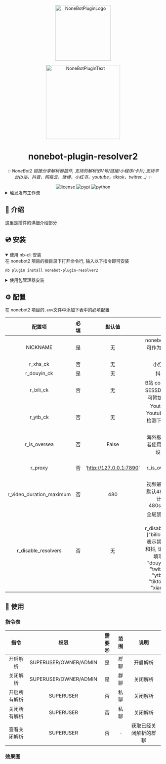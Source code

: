 <div align="center">
  <a href="https://v2.nonebot.dev/store"><img src="https://github.com/A-kirami/nonebot-plugin-resolver2/blob/resources/nbp_logo.png" width="180" height="180" alt="NoneBotPluginLogo"></a>
  <br>
  <p><img src="https://github.com/A-kirami/nonebot-plugin-resolver2/blob/resources/NoneBotPlugin.svg" width="240" alt="NoneBotPluginText"></p>
</div>

<div align="center">

# nonebot-plugin-resolver2

_✨ NoneBot2 链接分享解析器插件, 支持的解析(BV号/链接/小程序/卡片),支持平台(b站，抖音，网易云，微博，小红书，youtube，tiktok，twitter...) ✨_


<a href="./LICENSE">
    <img src="https://img.shields.io/github/license/fllesser/nonebot-plugin-resolver2.svg" alt="license">
</a>
<a href="https://pypi.python.org/pypi/nonebot-plugin-resolver2">
    <img src="https://img.shields.io/pypi/v/nonebot-plugin-resolver2.svg" alt="pypi">
</a>
<img src="https://img.shields.io/badge/python-3.9+-blue.svg" alt="python">

</div>



<details>
<summary>触发发布工作流</summary>
从本地推送任意 tag 即可触发。

创建 tag:

    git tag <tag_name>

推送本地所有 tag:

    git push origin --tags

</details>

## 📖 介绍

这里是插件的详细介绍部分

## 💿 安装

<details open>
<summary>使用 nb-cli 安装</summary>
在 nonebot2 项目的根目录下打开命令行, 输入以下指令即可安装

    nb plugin install nonebot-plugin-resolver2

</details>

<details>
<summary>使用包管理器安装</summary>
在 nonebot2 项目的插件目录下, 打开命令行, 根据你使用的包管理器, 输入相应的安装命令

<details>
<summary>pip</summary>

    pip install nonebot-plugin-resolver2
</details>
<details>
<summary>pdm</summary>

    pdm add nonebot-plugin-resolver2
</details>
<details>
<summary>poetry</summary>

    poetry add nonebot-plugin-resolver2
</details>
<details>
<summary>conda</summary>

    conda install nonebot-plugin-resolver2
</details>

打开 nonebot2 项目根目录下的 `pyproject.toml` 文件, 在 `[tool.nonebot]` 部分追加写入

    plugins = ["nonebot_plugin_resolver2"]

</details>

## ⚙️ 配置

在 nonebot2 项目的`.env`文件中添加下表中的必填配置

| 配置项 | 必填 | 默认值 | 说明 |
|:-----:|:----:|:----:|:----:|
| NICKNAME | 是 | 无 | nonebot2内置配置，可作为解析结果消息的前缀 |
| r_xhs_ck | 否 | 无 | 小红书 cookie |
| r_douyin_ck | 是 | 无 | 抖音 cookie |
| r_bili_ck | 否 | 无 | B站 cookie, 必须含有 SESSDATA 项 填写后可附加 B 站 ai 总结 |
| r_ytb_ck | 否 | 无 | Youtube cookie, Youtube 视频因人机检测下载失败，可填写 |
| r_is_oversea | 否 | False | 海外服务器部署，或者使用了透明代理，设置为 True |
| r_proxy | 否 | 'http://127.0.0.1:7890' | # 代理 r_is_oversea=False 时生效 |
| r_video_duration_maximum | 否 | 480 | 视频最大解析长度，默认480s为8分钟，计算公式为480s/60s=8mins |
| r_disable_resolvers | 否 | 无 | 全局禁止的解析，示例 r_disable_resolvers=["bilibili", "douyin"] 表示禁止了哔哩哔哩和抖, 请根据自己需求填写["bilibili", "douyin", "kugou", "twitter", "ncm", "ytb", "acfun", "tiktok", "weibo", "xiaohongshu"] |

## 🎉 使用
### 指令表
| 指令 | 权限 | 需要@ | 范围 | 说明 |
|:-----:|:----:|:----:|:----:|:----:|
| 开启解析 | SUPERUSER/OWNER/ADMIN | 是 | 群聊 | 开启解析 |
| 关闭解析 | SUPERUSER/OWNER/ADMIN | 是 | 群聊 | 关闭解析 |
| 开启所有解析 | SUPERUSER | 否 | 私聊 | 关闭解析 |
| 关闭所有解析 | SUPERUSER | 否 | 私聊 | 关闭解析 |
| 查看关闭解析 | SUPERUSER | 否 | - | 获取已经关闭解析的群聊 |
### 效果图
